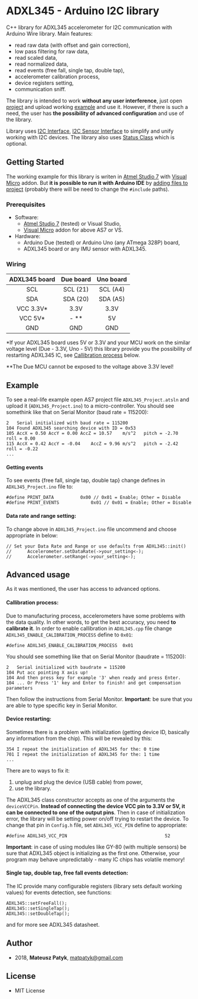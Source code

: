 
# ADXL345 - Arduino I2C library
C++ library for ADXL345 accelerometer for I2C communication with Arduino Wire library.  Main features:
- read raw data (with offset and gain correction),
- low pass filtering for raw data,
- read scaled data,
- read normalized data,
- read events (free fall, single tap, double tap),
- accelerometer calibration process,
- device registers setting,
- communication sniff.

The library is intended to work **without any user interference**, just open [project](https://github.com/MatthewPatyk/ADXL345-Arduino-I2C-library/blob/master/ADXL345_Project.atsln) and upload working [example](https://github.com/MatthewPatyk/ADXL345-Arduino-I2C-library/blob/master/ADXL345_Project/ADXL345_Project.ino) and use it. However, if there is such a need, the user has **the possibility of advanced configuration** and use of the library.

Library uses [I2C Interface](https://github.com/MatthewPatyk/I2C-Interface-for-Arduino-Wire-Library), [I2C Sensor Interface](https://github.com/MatthewPatyk/I2C-Sensor-Interface) to simplify and unify working with I2C devices. The library also uses [Status Class](https://github.com/MatthewPatyk/Status-Class) which is optional.
 
## Getting Started
The working example for this library is writen in [Atmel Studio 7](http://www.microchip.com/mplab/avr-support/atmel-studio-7) with [Visual Micro](https://www.visualmicro.com/) addon. But **it is possible to run it with Arduino IDE** by [adding files to project](https://www.arduino.cc/en/Guide/Environment#toc8) (probably there will be need to change the `#include` paths).

### Prerequisites
- Software: 
	- [Atmel Studio 7](http://www.microchip.com/mplab/avr-support/atmel-studio-7) (tested) or Visual Studio,
	- [Visual Micro](https://www.visualmicro.com/) addon for above AS7 or VS.
- Hardware: 
	- Arduino Due (tested) or Arduino Uno (any ATmega 328P) board,
	- ADXL345 board or any IMU sensor with ADXL345.

### Wiring

|ADXL345 board|Due board|Uno board|
| :------------: | :------------: | :------------: |
|SCL|SCL (21)|SCL (A4)|
|SDA|SDA (20)|SDA (A5)|
|VCC 3.3V*|3.3V|3.3V|
|VCC 5V*|- **|5V|
|GND|GND|GND|
 
 *If your ADXL345 board uses 5V or 3.3V  and your MCU work on the similar voltage level (Due - 3.3V, Uno - 5V) this library provide you the possibility of  restarting ADXL345 IC, see [Callibration process](https://github.com/MatthewPatyk/ADXL345-Arduino-I2C-library/blob/master/README.md#callibration-process) below.
 
 **The Due MCU cannot be exposed to the voltage above 3.3V level!
 
## Example 
To see a real-life example open AS7 project file `ADXL345_Project.atsln` and upload it (`ADXL345_Project.ino`) to a micro-controller. You should see somethink like that on Serial Monitor (baud rate = 115200):
```
2	Serial initialized with baud rate = 115200
104	Found ADXL345 searching device with ID = 0x53
105	AccX = 0.50	AccY = 0.00	AccZ = 10.57	m/s^2	pitch = -2.70	roll = 0.00
115	AccX = 0.42	AccY = -0.04	AccZ = 9.96	m/s^2	pitch = -2.42	roll = -0.22
...
```
#### Getting events
 To see events {free fall, single tap, double tap} change defines in `ADXL345_Project.ino` file to:
 ```
#define PRINT_DATA			0x00 // 0x01 = Enable; Other = Disable
#define PRINT_EVENTS			0x01 // 0x01 = Enable; Other = Disable
```

#### Data rate and range setting:
To change above in `ADXL345_Project.ino` file uncommend and choose appropriate in below:

```
// Set your Data Rate and Range or use defaults from ADXL345::init()
//		Accelerometer.setDataRate(->your_setting<-);
//		Accelerometer.setRange(->your_setting<-);
```

## Advanced usage
As it was mentioned, the user has access to advanced options.

#### Callibration process:
Due to manufacturing process, accelerometers have some problems with the data quality. In other words, to get the best accuracy, you need **to calibrate it**.
In order to enable callibration in `ADXL345.cpp` file change `ADXL345_ENABLE_CALIBRATION_PROCESS` define to `0x01`:
```
#define ADXL345_ENABLE_CALIBRATION_PROCESS	0x01
```
You should see something like that on Serial Monitor (baudrate = 115200):
```
2	Serial initialized with baudrate = 115200
104	Put acc pointing X axis up!
104	And then press key for example '3' when ready and press Enter.
104	... Or Press '1' key and Enter to finish! and get compensation parameters
```
Then follow the instructions from Serial Monitor.
**Important**: be sure that you are able to type specific key in Serial Monitor.

#### Device restarting:
Sometimes there is a problem with initialization (getting device ID, basically any information from the chip). This will be revealed by this:
```
354	I repeat the initialization of ADXL345 for the: 0 time
701	I repeat the initialization of ADXL345 for the: 1 time
...
```
There are to ways to fix it:
1. unplug and plug the device (USB cable) from power,
2. use the library.

The ADXL345 class constructor accepts as one of the arguments the `deviceVCCPin`. **Instead of connecting the device VCC pin to 3.3V or 5V, it can be connected to one of the output pins**. Then in case of initialization error, the library will be setting power on/off trying to restart the device. To change that pin in `Config.h` file, set `ADXL345_VCC_PIN` define to appropriate:
```
#define ADXL345_VCC_PIN										52
```

**Important**: in case of using modules like GY-80 (with multiple sensors) be sure that ADXL345 object is initializing as the first one. Otherwise, your program may behave unpredictably - many IC chips has volatile memory!

#### Single tap, double tap, free fall events detection:
The IC provide many configurable registers (library sets default working values) for events detection, see functions:
```
ADXL345::setFreeFall();
ADXL345::setSingleTap();
ADXL345::setDoubleTap();
```
and for more see ADXL345 datasheet.

## Author 
* 2018, **Mateusz Patyk**, <matpatyk@gmail.com> 
 
## License 
- MIT License
